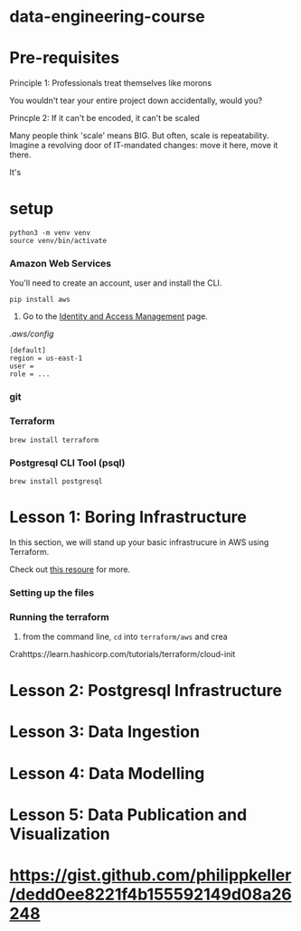 # data-engineering-course

# Pre-requisites

Principle 1: Professionals treat themselves like morons

You wouldn't tear your entire project down accidentally, would you? 

Princple 2: If it can't be encoded, it can't be scaled

Many people think 'scale' means BIG. But often, scale is repeatability. Imagine
a revolving door of IT-mandated changes: move it here, move it there.

It's 

# setup

```
python3 -m venv venv
source venv/bin/activate
```

### Amazon Web Services

You'll need to create an account, user and install the CLI.

```{python}
pip install aws
```

1. Go to the [Identity and Access Management](https://console.aws.amazon.com/iam/home) page.


*.aws/config*
```
[default]
region = us-east-1
user = 
role = ...
```

### git

### Terraform

`brew install terraform`

### Postgresql CLI Tool (psql)

`brew install postgresql`


# Lesson 1: Boring Infrastructure

In this section, we will stand up your basic infrastrucure in AWS using Terraform.


Check out [this resoure](https://learn.hashicorp.com/tutorials/terraform/aws-rds?in=terraform/modules&utm_source=WEBSITE&utm_medium=WEB_IO&utm_offer=ARTICLE_PAGE&utm_content=DOCS&_ga=2.58674153.2144063069.1624738018-256168760.1621443418) for more.

### Setting up the files


### Running the terraform

1. from the command line, `cd` into `terraform/aws` and crea


Crahttps://learn.hashicorp.com/tutorials/terraform/cloud-init

# Lesson 2: Postgresql Infrastructure

# Lesson 3: Data Ingestion

# Lesson 4: Data Modelling

# Lesson 5: Data Publication and Visualization

# https://gist.github.com/philippkeller/dedd0ee8221f4b155592149d08a26248

